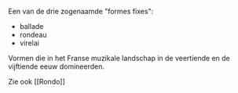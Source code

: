 Een van de drie zogenaamde "formes fixes": 
- ballade 
- rondeau 
- virelai

Vormen die in het Franse muzikale landschap in de veertiende en de vijftiende eeuw domineerden.

Zie ook [[Rondo]]
